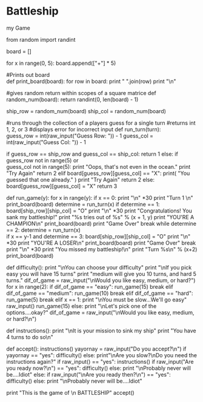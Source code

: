 # Battleship
my Game


from random import randint

board = []

for x in range(0, 5):
  board.append(["+"] * 5)

#Prints out board  
def print_board(board):
  for row in board:
    print " ".join(row)
  print "\n"
 
#gives random return within scopes of a square matrice
def random_num(board):
  return randint(0, len(board) - 1)

ship_row = random_num(board)
ship_col = random_num(board)


#runs through the collection of a players guess for a single turn
#returns int 1, 2, or 3
#displays error for incorrect input
def run_turn(turn):  
  guess_row = int(raw_input("Guess Row: ")) - 1
  guess_col = int(raw_input("Guess Col: ")) - 1

  if guess_row == ship_row and guess_col == ship_col:
    return 1
  else:
    if guess_row not in range(5) or \
      guess_col not in range(5):
      print "Oops, that's not even in the ocean."
      print "Try Again"
      return 2
    elif board[guess_row][guess_col] == "X":
      print( "You guessed that one already." )
      print "Try Again"
      return 2
    else:
      board[guess_row][guess_col] = "X"
      return 3

def run_game(y):
  for x in range(y):
    if x == 0:
      print "\n" *30
      print "Turn 1 \n"
      print_board(board)
    determine = run_turn(x)
    if determine == 1:
      board[ship_row][ship_col] = "O"
      print "\n" *30
      print "Congratulations! You sank my battleship!"
      print "%s tries out of %s" % (x + 1, y)
      print "YOU'RE A CHAMPION\n"
      print_board(board)
      print "Game Over"
      break
    while determine == 2:
      determine = run_turn(x)  
    if x == y-1 and determine == 3:
      board[ship_row][ship_col] = "O"
      print "\n" *30
      print "YOU'RE A LOSER\n"
      print_board(board)
      print "Game Over"
      break
    print "\n" *30
    print "You missed my battleship!\n"
    print "Turn %s\n" % (x+2)
    print_board(board)

    
def difficulty():
  print "\nYou can choose your difficulty"
  print "\nIf you pick easy you will have 15 turns"
  print "medium will give you 10 turns, and hard 5 turns."
  dif_of_game = raw_input("\nWould you like easy, medium, or hard?")
  for x in range(2):
    if dif_of_game == "easy":
      run_game(15)
      break
    elif dif_of_game == "medium":
      run_game(10)
      break
    elif dif_of_game == "hard":
      run_game(5)
      break
    elif x == 1:
      print "\nYou must be slow...We'll go easy"
      raw_input()
      run_game(15)
    else:
      print "\nLet's pick one of the options....okay?"
      dif_of_game = raw_input("\nWould you like easy, medium, or hard?\n")
    
def instructions():
  print "\nIt is your mission to sink my ship"
  print "You have 4 turns to do so\n"
  
  
def accept():
  instructions()
  yayornay = raw_input("Do you accept?\n")
  if yayornay == "yes":
    difficulty()
  else:
    print"\nAre you slow?\nDo you need the instructions again?"
    if raw_input() == "yes":
      instructions()
      if raw_input("Are you ready now?\n") == "yes":
        difficulty()
      else:
        print "\nProbably never will be....Idiot"
    else:
      if raw_input("\nAre you ready then?\n") == "yes":
        difficulty()
      else:
        print "\nProbably never will be....Idiot"
        

print "This is the game of \n   BATTLESHIP"
accept()
